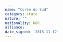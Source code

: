 ```yaml
---
name: "Corée du Sud"
category: state
nature: ""
nationality: KOR
alliance: 
date_signed: '2018-11-12'
---
```

    